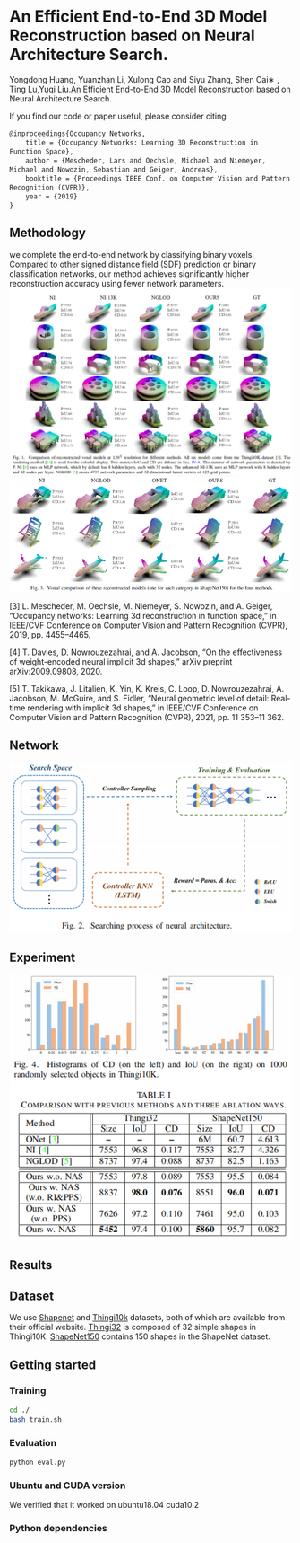 # An Efficient End-to-End 3D Model Reconstruction based on Neural Architecture Search.
Yongdong Huang, Yuanzhan Li, Xulong Cao and Siyu Zhang, Shen Cai∗ , Ting Lu,Yuqi Liu.An Efficient End-to-End 3D Model Reconstruction
based on Neural Architecture Search.

If you find our code or paper useful, please consider citing

    @inproceedings{Occupancy Networks,
        title = {Occupancy Networks: Learning 3D Reconstruction in Function Space},
        author = {Mescheder, Lars and Oechsle, Michael and Niemeyer, Michael and Nowozin, Sebastian and Geiger, Andreas},
        booktitle = {Proceedings IEEE Conf. on Computer Vision and Pattern Recognition (CVPR)},
        year = {2019}
    }
## Methodology
we complete the end-to-end network by classifying binary voxels.
Compared to other signed distance field (SDF) prediction or
binary classification networks, our method achieves significantly
higher reconstruction accuracy using fewer network parameters.
![](IMGS/Fig1.png)
![](IMGS/Fig3.png)

[3] L. Mescheder, M. Oechsle, M. Niemeyer, S. Nowozin, and A. Geiger,
“Occupancy networks: Learning 3d reconstruction in function space,”
in IEEE/CVF Conference on Computer Vision and Pattern Recognition
(CVPR), 2019, pp. 4455–4465.

[4] T. Davies, D. Nowrouzezahrai, and A. Jacobson, “On the effectiveness of weight-encoded neural implicit 3d shapes,” arXiv preprint
arXiv:2009.09808, 2020.

[5] T. Takikawa, J. Litalien, K. Yin, K. Kreis, C. Loop, D. Nowrouzezahrai,
A. Jacobson, M. McGuire, and S. Fidler, “Neural geometric level of
detail: Real-time rendering with implicit 3d shapes,” in IEEE/CVF
Conference on Computer Vision and Pattern Recognition (CVPR), 2021,
pp. 11 353–11 362.
## Network

![](IMGS/Fig2.png)
## Experiment
![](IMGS/Fig4.png)
![](IMGS/Table1.png)
## Results

## Dataset
We use [Shapenet](https://shapenet.org/download/shapenetcore) and [Thingi10k](https://ten-thousand-models.appspot.com/) datasets, both of which are available from their official website. [Thingi32]( https://github.com/nv-tlabs/nglod/issues/4) is composed of 32 simple shapes in Thingi10K. [ShapeNet150]( https://github.com/nv-tlabs/nglod/issues/4) contains 150 shapes in the ShapeNet dataset.



## Getting started

### Training
```bash
cd ./
bash train.sh
```

### Evaluation
```bash
python eval.py
```

### Ubuntu and CUDA version
We verified that it worked on ubuntu18.04 cuda10.2

### Python dependencies
